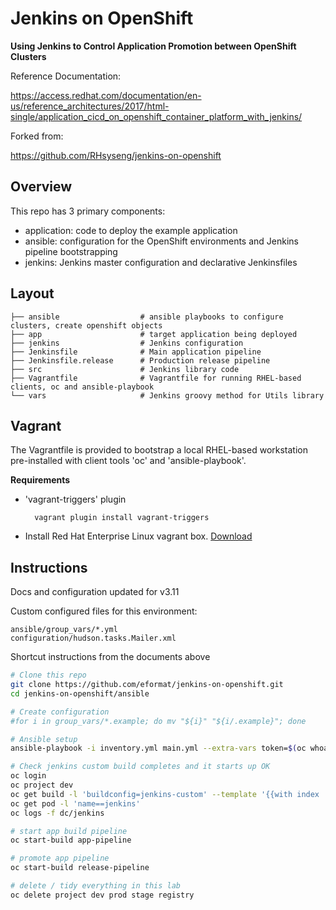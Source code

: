 # Jenkins on OpenShift

**Using Jenkins to Control Application Promotion between OpenShift Clusters**

Reference Documentation:

https://access.redhat.com/documentation/en-us/reference_architectures/2017/html-single/application_cicd_on_openshift_container_platform_with_jenkins/

Forked from:

https://github.com/RHsyseng/jenkins-on-openshift


## Overview

This repo has 3 primary components:

- application: code to deploy the example application
- ansible: configuration for the OpenShift environments and Jenkins pipeline bootstrapping
- jenkins: Jenkins master configuration and declarative Jenkinsfiles

## Layout

```
├── ansible                  # ansible playbooks to configure clusters, create openshift objects
├── app                      # target application being deployed
├── jenkins                  # Jenkins configuration
├── Jenkinsfile              # Main application pipeline
├── Jenkinsfile.release      # Production release pipeline
├── src                      # Jenkins library code
├── Vagrantfile              # Vagrantfile for running RHEL-based clients, oc and ansible-playbook
└── vars                     # Jenkins groovy method for Utils library
```

## Vagrant

The Vagrantfile is provided to bootstrap a local RHEL-based workstation pre-installed with client tools 'oc' and 'ansible-playbook'.

**Requirements**

- 'vagrant-triggers' plugin

        vagrant plugin install vagrant-triggers
- Install Red Hat Enterprise Linux vagrant box. [Download](https://developers.redhat.com/products/rhel/download/)


## Instructions

Docs and configuration updated for v3.11

Custom configured files for this environment:

```
ansible/group_vars/*.yml
configuration/hudson.tasks.Mailer.xml
```

Shortcut instructions from the documents above

```bash
# Clone this repo
git clone https://github.com/eformat/jenkins-on-openshift.git
cd jenkins-on-openshift/ansible

# Create configuration
#for i in group_vars/*.example; do mv "${i}" "${i/.example}"; done

# Ansible setup
ansible-playbook -i inventory.yml main.yml --extra-vars token=$(oc whoami -t)

# Check jenkins custom build completes and it starts up OK
oc login
oc project dev
oc get build -l 'buildconfig=jenkins-custom' --template '{{with index .items 0}}{{.status.phase}}{{end}}'
oc get pod -l 'name==jenkins'
oc logs -f dc/jenkins 

# start app build pipeline
oc start-build app-pipeline

# promote app pipeline
oc start-build release-pipeline

# delete / tidy everything in this lab
oc delete project dev prod stage registry
```
